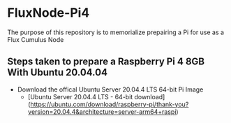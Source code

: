 # FluxNode-Pi4
The purpose of this repository is to memorialize prepairing a Pi for use as a Flux Cumulus Node

## Steps taken to prepare a Raspberry Pi 4 8GB With Ubuntu 20.04.04
- Download the offical Ubuntu Server 20.04.4 LTS 64-bit Pi Image
  - [Ubuntu Server 20.04.4 LTS - 64-bit download] (https://ubuntu.com/download/raspberry-pi/thank-you?version=20.04.4&architecture=server-arm64+raspi)
